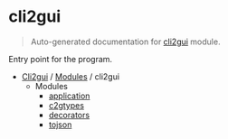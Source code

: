 # cli2gui

> Auto-generated documentation for [cli2gui](../../cli2gui/__init__.py) module.

Entry point for the program.

- [Cli2gui](../README.md#cli2gui-index) / [Modules](../README.md#cli2gui-modules) / cli2gui
    - Modules
        - [application](application/index.md#application)
        - [c2gtypes](c2gtypes.md#c2gtypes)
        - [decorators](decorators.md#decorators)
        - [tojson](tojson/index.md#tojson)
